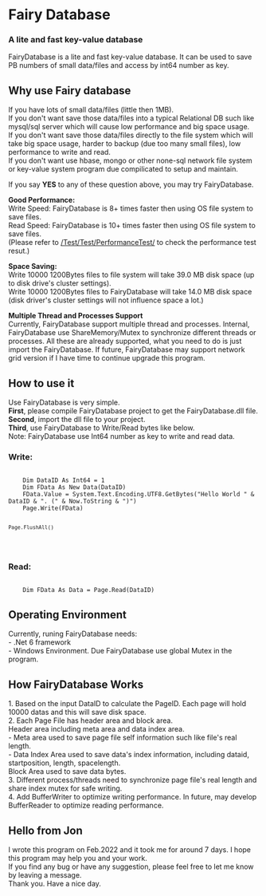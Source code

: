 ﻿<h1>Fairy Database</h1>
<h3>A lite and fast key-value database</h3>
FairyDatabase is a lite and fast key-value database. It can be used to save PB numbers of small data/files and access by int64 number as key.

<h2>Why use Fairy database</h2>
If you have lots of small data/files (little then 1MB).<br>
If you don't want save those data/files into a typical Relational DB such like mysql/sql server which will cause low performance and big space usage.<br>
If you don't want save those data/files directly to the file system which will take big space usage, harder to backup (due too many small files), low performance to write and read.<br>
If you don't want use hbase, mongo or other none-sql network file system or key-value system program due compilicated to setup and maintain.<br>

If you say <b>YES</b> to any of these question above, you may try FairyDatabase.<br>

<b>Good Performance:</b><br>
Write Speed: FairyDatabase is 8+ times faster then using OS file system to save files.<br>
Read Speed: FairyDatabase is 10+ times faster then using OS file system to save files.<br>
(Please refer to <a href="https://github.com/nyfok/FairyDatabase/tree/develop/Test/Test/PerformanceTestResultsReference">/Test/Test/PerformanceTest/</a> to check the performance test resut.)<br>

<b>Space Saving:</b> <br>
Write 10000 1200Bytes files to file system will take 39.0 MB disk space (up to disk drive's cluster settings).<br>
Write 10000 1200Bytes files to FairyDatabase will take 14.0 MB disk space (disk driver's cluster settings will not influence space a lot.)<br>

<b>Multiple Thread and Processes Support</b> <br>
Currently, FairyDatabase support multiple thread and processes. Internal, FairyDatabase use ShareMemory/Mutex to synchronize different threads or processes. All these are already supported, what you need to do is just import the FairyDatabase.
If future, FairyDatabase may support network grid version if I have time to continue upgrade this program.<br>

<h2>How to use it</h2>
Use FairyDatabase is very simple. <br>
<b>First</b>, please compile FairyDatabase project to get the FairyDatabase.dll file. <br>
<b>Second</b>, import the dll file to your project. <br>
<b>Third</b>, use FairyDatabase to Write/Read bytes like below. <br>
Note: FairyDatabase use Int64 number as key to write and read data. <br>

<h3>Write:</h3>
<pre><code>
    Dim DataID As Int64 = 1
    Dim FData As New Data(DataID)
    FData.Value = System.Text.Encoding.UTF8.GetBytes("Hello World " & DataID & ". (" & Now.ToString & ")")
    Page.Write(FData)

    Page.FlushAll()
</code></pre>

<h3>Read:</h3>
<pre><code>
    Dim FData As Data = Page.Read(DataID)
</code></pre>

<h2>Operating Environment</h2>
Currently, runing FairyDatabase needs: <br>
 - .Net 6 framework <br>
 - Windows Environment. Due FairyDatabase use global Mutex in the program. <br>

 <h2>How FairyDatabase Works</h2>
 1. Based on the input DataID to calculate the PageID. Each page will hold 10000 datas and this will save disk space. <br>
 2. Each Page File has header area and block area.  <br>
 Header area including meta area and data index area.  <br>
 - Meta area used to save page file self information such like file's real length.  <br>
 - Data Index Area used to save data's index information, including dataid, startposition, length, spacelength. <br>
 Block Area used to save data bytes. <br>
 3. Different process/threads need to synchronize page file's real length and share index mutex for safe writing. <br>
 4. Add BufferWriter to optimize writing performance. In future, may develop BufferReader to optimize reading performance. <br>
  
<h2>Hello from Jon</h2>
I wrote this program on Feb.2022 and it took me for around 7 days. I hope this program may help you and your work. <br>
If you find any bug or have any suggestion, please feel free to let me know by leaving a message. <br>
Thank you. Have a nice day. <br>